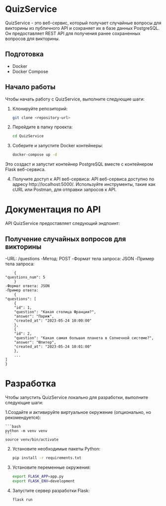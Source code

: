 # QuizService

QuizService - это веб-сервис, который получает случайные вопросы для викторины из публичного API и сохраняет их в базе данных PostgreSQL. Он предоставляет REST API для получения ранее сохраненных вопросов для викторины.

## Подготовка

- Docker
- Docker Compose

## Начало работы

Чтобы начать работу с QuizService, выполните следующие шаги:

1. Клонируйте репозиторий:

   ```bash
   git clone <repository-url>

2. Перейдите в папку проекта:

    ```bash
    cd QuizService

3. Соберите и запустите Docker контейнеры:


    ```bash
    docker-compose up -d

Это создаст и запустит контейнер PostgreSQL вместе с контейнером Flask веб-сервиса.

4. Получите доступ к API веб-сервиса:
API веб-сервиса доступно по адресу http://localhost:5000/.
Используйте инструменты, такие как cURL или Postman, для отправки запросов к API.

# Документация по API

API QuizService предоставляет следующий эндпоинт:

## Получение случайных вопросов для викторины


-URL: /questions
-Метод: POST
-Формат тела запроса: JSON
-Пример тела запроса:
        
        {
    "questions_num": 5
        }
    -Формат ответа: JSON
    -Пример ответа:
        {
    "questions": [
        {
        "id": 1,
        "question": "Какая столица Франции?",
        "answer": "Париж",
        "created_at": "2023-05-24 10:00:00"
        },
        {
        "id": 2,
        "question": "Какая самая большая планета в Солнечной системе?",
        "answer": "Юпитер",
        "created_at": "2023-05-24 10:01:00"
        },
        ...
    ]
    }

# Разработка

Чтобы запустить QuizService локально для разработки, выполните следующие шаги:

1.Создайте и активируйте виртуальное окружение (опционально, но рекомендуется):

    ```bash 
    python -m venv venv
    ```
    source venv/bin/activate

2. Установите необходимые пакеты Python:

    ```bash 
    pip install -r requirements.txt

3. Установите переменные окружения:
    
    ```bash 
    export FLASK_APP=app.py
    export FLASK_ENV=development

4. Запустите сервер разработки Flask:
    
    ```bash 
    flask run




